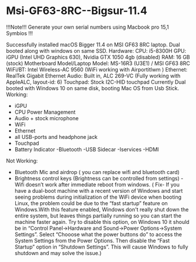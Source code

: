 # Msi-GF63-8RC--Bigsur-11.4
!!!Note!!! Generate your own serial numbers using Macbook pro 15,1 Symbios !!!

Successfully installed macOS Bigger 11.4 on MSI GF63 8RC laptop. Dual booted along with windows on same SSD.
Hardware:
CPU: i5-8300H
GPU: iGPU (Intel UHD Graphics 630), Nvidia GTX 1050 4gb (disabled)
RAM: 16 GB (stock)
Motherboard Model/Laptop Model: MS-16R3 (U3E1) / MSI GF63 8RC
WiFi/BT: Intel Wireless-AC 9560 (WiFi working with Airportitlwm )
Ethernet: RealTek Gigabit Ethernet
Audio: Built in, ALC 269-VC (Fully working with AppleALC, layout-id: 6)
Touchpad: Stock I2C-HID touchpad
Currently Dual booted with Windows 10 on same disk, booting Mac OS from Usb Stick.
Working:
- iGPU
- CPU Power Management
- Audio + stock microphone
- WiFi
- Ethernet
- all USB-ports and headphone jack
- Touchpad
- Battery Indicator
-Bluetooth
-USB Sidecar
-Iservices
-HDMI

Not Working:
- Bluetooth Mic and airdrop ( you can replace wifi and bluetooth card)
- Brightness control keys (Brightness can be controlled from settings)
-Wifi doesn’t work after immediate reboot from windows. ( Fix- If you have a dual-boot machine with a recent version of Windows and start seeing problems during initialization of the WiFi device when booting Linux, the problem could be due to the “fast startup” feature on Windows.With this feature enabled, Windows don't really shut down the entire system, but leaves things partially running so you can start the machine faster again. Try to disable this option, on Windows 10 it should be in “Control Panel→Hardware and Sound→Power Options→System Settings”. Select “Chooose what the power buttons do” to access the System Settings from the Power Options. Then disable the “Fast Startup” option in “Shutdown Settings”. This will cause Windows to fully shutdown and may solve the issue.)
